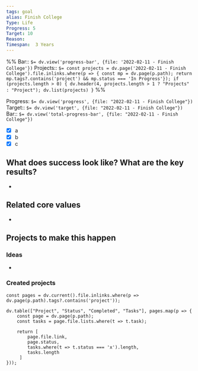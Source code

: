 ```yaml
---
tags: goal
alias: Finish College
Type: Life
Progress: 5
Target: 10
Reason: 
Timespan:  3 Years
---
```

%%
Bar:: `$= dv.view('progress-bar', {file: '2022-02-11 - Finish College'})`
Projects:: `$= const projects = dv.page('2022-02-11 - Finish College').file.inlinks.where(p => { const mp = dv.page(p.path); return mp.tags?.contains('project') && mp.status === 'In Progress'}); if (projects.length > 0) { dv.header(4, projects.length > 1 ? "Projects" : "Project"); dv.list(projects) }`
%%

Progress: `$= dv.view('progress', {file: "2022-02-11 - Finish College"})`
Target:: `$= dv.view('target', {file: "2022-02-11 - Finish College"})`
Bar:: `$= dv.view('total-progress-bar', {file: "2022-02-11 - Finish College"})`

- [x] a
- [x] b
- [x] c
## What does success look like? What are the key results?
- 


## Related core values
- 

## Projects to make this happen
### Ideas
- 

### Created projects
```dataviewjs
const pages = dv.current().file.inlinks.where(p => dv.page(p.path).tags?.contains('project'));

dv.table(["Project", "Status", "Completed", "Tasks"], pages.map(p => {
	const page = dv.page(p.path);
	const tasks = page.file.lists.where(t => t.task);
	
	return [
		page.file.link,
		page.status,
		tasks.where(t => t.status === 'x').length,
		tasks.length
	 ]
}));
```
